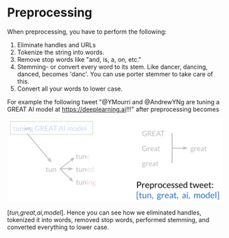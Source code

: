 # Preprocessing

When preprocessing, you have to perform the following:

1. Eliminate handles and URLs
2. Tokenize the string into words. 
3. Remove stop words like "and, is, a, on, etc."
4. Stemming- or convert every word to its stem. Like dancer, dancing, danced, becomes 'danc'. You can use porter stemmer to take care of this. 
5. Convert all your words to lower case. 

For example the following tweet "@YMourri and @AndrewYNg are tuning a GREAT AI model at https://deeplearning.ai!!!" after preprocessing becomes

![](dKnqOOtTQP6p6jjrU2D-LQ_3e6a23c4313b481f9301.png)

[*tun,great,ai,model*]. Hence you can see how we eliminated handles, tokenized it into words, removed stop words, performed stemming, and converted everything to lower case. 